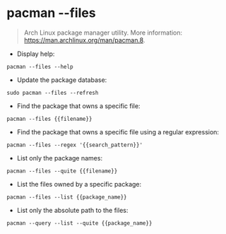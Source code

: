# pacman --files

> Arch Linux package manager utility.
> More information: <https://man.archlinux.org/man/pacman.8>.

- Display help:

`pacman --files --help`

- Update the package database:

`sudo pacman --files --refresh`

- Find the package that owns a specific file:

`pacman --files {{filename}}`

- Find the package that owns a specific file using a regular expression:

`pacman --files --regex '{{search_pattern}}'`

- List only the package names:

`pacman --files --quite {{filename}}`

- List the files owned by a specific package:

`pacman --files --list {{package_name}}`

- List only the absolute path to the files:

`pacman --query --list --quite {{package_name}}`
